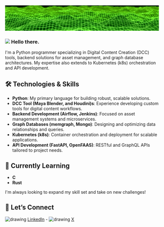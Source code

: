 ![Background Image](https://github.com/michaeltrainor/michaeltrainor/blob/608c602c37aae909286372dd9a02956f0150c99c/background.jpg)

### <img src="https://github.com/michaeltrainor/michaeltrainor/assets/914139/6fca4c68-c56f-4133-840f-ca4c1e6e4f9e" width="24"/> Hello there. 

I'm a Python programmer specializing in Digital Content Creation (DCC) tools, backend solutions for asset management, and graph database architectures. My expertise also extends to Kubernetes (k8s) orchestration and API development.

## 🛠️ Technologies & Skills

- **Python**: My primary language for building robust, scalable solutions.
- **DCC Tool (Maya Blender, and Houdini)s**: Experience developing custom tools for digital content workflows.
- **Backend Development (Airflow, Jenkins)**: Focused on asset management systems and microservices.
- **Graph Databases (memgraph, Mongo)**: Designing and optimizing data relationships and queries.
- **Kubernetes (k8s)**: Container orchestration and deployment for scalable applications.
- **API Development (FastAPI, OpenFAAS)**: RESTful and GraphQL APIs tailored to project needs.

## 🚀 Currently Learning

- **C**
- **Rust**

I'm always looking to expand my skill set and take on new challenges!

## 🤝 Let’s Connect

<img src="https://github.com/michaeltrainor/michaeltrainor/assets/914139/d85ef842-a1fe-4333-a4a9-7b4fbe44caea)https://github.com/michaeltrainor/michaeltrainor/assets/914139/d85ef842-a1fe-4333-a4a9-7b4fbe44caea" alt="drawing" width="14"/> [LinkedIn](https://www.linkedin.com/in/mtrainor) - <img src="https://github.com/michaeltrainor/michaeltrainor/assets/914139/3892d99b-7590-4413-a5bd-7b01dffe933d)https://github.com/michaeltrainor/michaeltrainor/assets/914139/3892d99b-7590-4413-a5bd-7b01dffe933d" alt="drawing" width="14"/> [X](https://x.com/haktwld)
